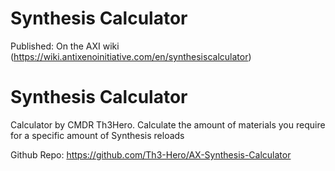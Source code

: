 # Synthesis Calculator

Published: On the AXI wiki (https://wiki.antixenoinitiative.com/en/synthesiscalculator)

# Synthesis Calculator

Calculator by CMDR Th3Hero. Calculate the amount of materials you require for a specific amount of Synthesis reloads

Github Repo: https://github.com/Th3-Hero/AX-Synthesis-Calculator